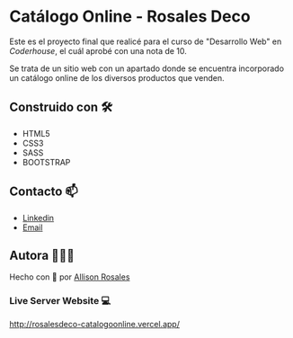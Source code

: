 # Catálogo Online - Rosales Deco

Este es el proyecto final que realicé para el curso de "Desarrollo Web" en _Coderhouse_, el cuál aprobé con una nota de 10.

Se trata de un sitio web con un apartado donde se encuentra incorporado un catálogo online de los diversos productos que venden. 

## Construido con 🛠️

* HTML5
* CSS3
* SASS
* BOOTSTRAP

## Contacto 📫

* [Linkedin](https://www.linkedin.com/in/allisonrosales/)
* [Email](mailto:allisonrosales.dev@gmail.com)

## Autora 👩🏽‍💻

Hecho con 💖 por [Allison Rosales](https://github.com/allisonrosales)

### Live Server Website 💻

http://rosalesdeco-catalogoonline.vercel.app/
